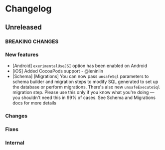 # Changelog

## Unreleased

### BREAKING CHANGES

### New features

- [Android] `exerimentalUseJSI` option has been enabled on Android
- [iOS] Added CocoaPods support - @leninlin
- [Schema] [Migrations] You can now pass `unsafeSql` parameters to schema builder and migration steps to modify SQL generated to set up the database or perform migrations. There's also new `unsafeExecuteSql` migration step. Please use this only if you know what you're doing — you shouldn't need this in 99% of cases. See Schema and Migrations docs for more details

### Changes

### Fixes

### Internal
